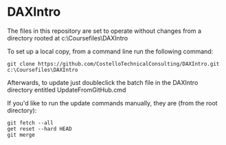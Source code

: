 # DAXIntro
 
 The files in this repository are set to operate without changes from a directory rooted at c:\Coursefiles\DAXIntro

 To set up a local copy, from a command line run the following command:

    git clone https://github.com/CostelloTechnicalConsulting/DAXIntro.git c:\Coursefiles\DAXIntro

Afterwards, to update just doubleclick the batch file in the DAXIntro directory entitled UpdateFromGitHub.cmd

If you'd like to run the update commands manually, they are (from the root directory):

    git fetch --all
    get reset --hard HEAD
    git merge

